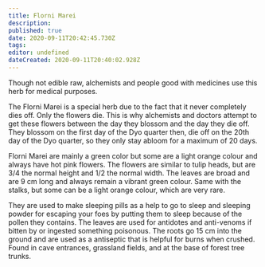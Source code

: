```yaml
---
title: Florni Marei
description: 
published: true
date: 2020-09-11T20:42:45.730Z
tags: 
editor: undefined
dateCreated: 2020-09-11T20:40:02.928Z
---
```


Though not edible raw, alchemists and people good with medicines use this herb for medical purposes.

The Florni Marei is a special herb due to the fact that it never completely dies off. Only the flowers die. This is why alchemists and doctors attempt to get these flowers between the day they blossom and the day they die off. They blossom on the first day of the Dyo quarter then, die off on the 20th day of the Dyo quarter, so they only stay abloom for a maximum of 20 days.

Florni Marei are mainly a green color but some are a light orange colour and always have hot pink flowers. The flowers are similar to tulip heads, but are 3/4 the normal height and 1/2 the normal width. The leaves are broad and are 9 cm long and always remain a vibrant green colour. Same with the stalks, but some can be a light orange colour, which are very rare.

They are used to make sleeping pills as a help to go to sleep and sleeping powder for escaping your foes by putting them to sleep because of the pollen they contains. The leaves are used for antidotes and anti-venoms if bitten by or ingested something poisonous. The roots go 15 cm into the ground and are used as a antiseptic that is helpful for burns when crushed. Found in cave entrances, grassland fields, and at the base of forest tree trunks.